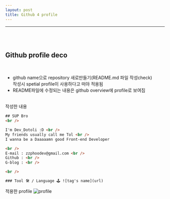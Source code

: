 ```yaml
---
layout: post
title: Github 4 profile
---
```


---

<br><br>

## Github profile deco

<br>

- github name으로 repository 새로만들기(README.md 파일 작성check)<br>
  작성시 spetial profile이 사용하다고 떠야 적용됨<br>
- README파일에 수정되는 내용은 github overview에 profile로 보여짐
  <br><br>

작성한 내용

```html
## SUP Bro
<br />

I'm Dev_Dotoli :D <br />
My friends usually call me Tol <br />
I wanna be a Daaaaamn good Front-end Developer

<br />
E-mail : zzphoodev@gmail.com <br />
Github : <br />
G-blog : <br />

<br />

### Tool 🛠 / Language 🕹 ![tag's name](url)
```

적용한 profile
![profile](https://ifh.cc/g/mdETDt.jpg "small example image")
